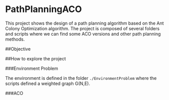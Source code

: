 # PathPlanningACO
This project shows the design of a path planning algorithm based on the Ant Colony Optimization algorithm. The project is composed of several folders and scripts where we can find some ACO versions and other path planning methods.

##Objective


##How to explore the project

###Environment Problem 

The environment is defined in the folder `./EnvironmentProblem` where the scripts defined a weighted graph G(N,E).

###ACO

